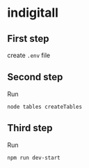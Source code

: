 # indigitall

## First step

create `.env` file 

## Second step 

Run

```
node tables createTables
```

## Third step

Run 

```
npm run dev-start
```
